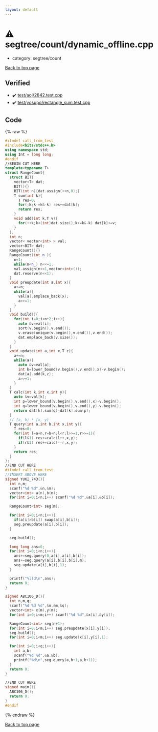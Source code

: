 ```yaml
---
layout: default
---
```


<!-- mathjax config similar to math.stackexchange -->
<script type="text/javascript" async
  src="https://cdnjs.cloudflare.com/ajax/libs/mathjax/2.7.5/MathJax.js?config=TeX-MML-AM_CHTML">
</script>
<script type="text/x-mathjax-config">
  MathJax.Hub.Config({
    TeX: { equationNumbers: { autoNumber: "AMS" }},
    tex2jax: {
      inlineMath: [ ['$','$'] ],
      processEscapes: true
    },
    "HTML-CSS": { matchFontHeight: false },
    displayAlign: "left",
    displayIndent: "2em"
  });
</script>

<script type="text/javascript" src="https://cdnjs.cloudflare.com/ajax/libs/jquery/3.4.1/jquery.min.js"></script>
<script src="https://cdn.jsdelivr.net/npm/jquery-balloon-js@1.1.2/jquery.balloon.min.js" integrity="sha256-ZEYs9VrgAeNuPvs15E39OsyOJaIkXEEt10fzxJ20+2I=" crossorigin="anonymous"></script>
<script type="text/javascript" src="../../../assets/js/copy-button.js"></script>
<link rel="stylesheet" href="../../../assets/css/copy-button.css" />


# :warning: segtree/count/dynamic_offline.cpp
* category: segtree/count


[Back to top page](../../../index.html)



## Verified
* :heavy_check_mark: [test/aoj/2842.test.cpp](../../../verify/test/aoj/2842.test.cpp.html)
* :heavy_check_mark: [test/yosupo/rectangle_sum.test.cpp](../../../verify/test/yosupo/rectangle_sum.test.cpp.html)


## Code
{% raw %}
```cpp
#ifndef call_from_test
#include<bits/stdc++.h>
using namespace std;
using Int = long long;
#endif
//BEGIN CUT HERE
template<typename T>
struct RangeCount{
  struct BIT{
    vector<T> dat;
    BIT(){}
    BIT(int n){dat.assign(++n,0);}
    T sum(int k){
      T res=0;
      for(;k;k-=k&-k) res+=dat[k];
      return res;
    }
    void add(int k,T v){
      for(++k;k<(int)dat.size();k+=k&-k) dat[k]+=v;
    }
  };
  int n;
  vector< vector<int> > val;
  vector<BIT> dat;
  RangeCount(){}
  RangeCount(int n_){
    n=1;
    while(n<n_) n<<=1;
    val.assign(n<<1,vector<int>());
    dat.reserve(n<<1);
  }
  void preupdate(int a,int x){
    a+=n;
    while(a){
      val[a].emplace_back(x);
      a>>=1;
    }
  }
  void build(){
    for(int i=0;i<n*2;i++){
      auto &v=val[i];
      sort(v.begin(),v.end());
      v.erase(unique(v.begin(),v.end()),v.end());
      dat.emplace_back(v.size());
    }
  }
  void update(int a,int x,T z){
    a+=n;
    while(a){
      auto &v=val[a];
      int k=lower_bound(v.begin(),v.end(),x)-v.begin();
      dat[a].add(k,z);
      a>>=1;
    }
  }
  T calc(int k,int x,int y){
    auto &v=val[k];
    int p=lower_bound(v.begin(),v.end(),x)-v.begin();
    int q=lower_bound(v.begin(),v.end(),y)-v.begin();
    return dat[k].sum(q)-dat[k].sum(p);
  }
  // [a, b) * [x, y)
  T query(int a,int b,int x,int y){
    T res=0;
    for(int l=a+n,r=b+n;l<r;l>>=1,r>>=1){
      if(l&1) res+=calc(l++,x,y);
      if(r&1) res+=calc(--r,x,y);
    }
    return res;
  }
};
//END CUT HERE
#ifndef call_from_test
//INSERT ABOVE HERE
signed YUKI_743(){
  int n,m;
  scanf("%d %d",&n,&m);
  vector<int> a(n),b(n);
  for(int i=0;i<n;i++) scanf("%d %d",&a[i],&b[i]);

  RangeCount<int> seg(m);

  for(int i=0;i<n;i++){
    if(a[i]>b[i]) swap(a[i],b[i]);
    seg.preupdate(a[i],b[i]);
  }

  seg.build();

  long long ans=0;
  for(int i=0;i<n;i++){
    ans+=seg.query(0,a[i],a[i],b[i]);
    ans+=seg.query(a[i],b[i],b[i],m);
    seg.update(a[i],b[i],1);
  }

  printf("%lld\n",ans);
  return 0;
}

signed ABC106_D(){
  int n,m,q;
  scanf("%d %d %d",&n,&m,&q);
  vector<int> x(m),y(m);
  for(int i=0;i<m;i++) scanf("%d %d",&x[i],&y[i]);

  RangeCount<int> seg(n+1);
  for(int i=0;i<m;i++) seg.preupdate(x[i],y[i]);
  seg.build();
  for(int i=0;i<m;i++) seg.update(x[i],y[i],1);

  for(int i=0;i<q;i++){
    int a,b;
    scanf("%d %d",&a,&b);
    printf("%d\n",seg.query(a,b+1,a,b+1));
  }
  return 0;
}

//END CUT HERE
signed main(){
  ABC106_D();
  return 0;
}
#endif

```
{% endraw %}

[Back to top page](../../../index.html)

